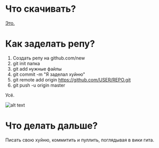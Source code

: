 # Что скачивать?
[Это.](https://git-scm.com/downloads)

# Как заделать репу?

1. Создать репу на github.com/new
2. git init папка
3. git add нужные файлы
4. git commit -m "Я заделал хуйню"
5. git remote add origin https://github.com/USER/REPO.git
6. git push -u origin master

Усё.

![alt text](https://derpicdn.net/img/view/2016/7/7/1195662__safe_solo_twilight+sparkle_animated_meme_exploitable+meme_milk_chocolate_behaving+like+a+cat_chocolate+milk.gif "Понька")

# Что делать дальше?

Писать свою хуйню, коммитить и пуллить, поглядывая в вики гита.